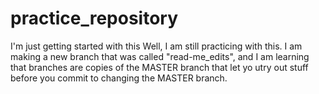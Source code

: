 # practice_repository
I'm just getting started with this
Well, I am still practicing with this. I am making a new branch that was called "read-me_edits", and I am learning that branches are copies of the MASTER branch that let yo utry out stuff before you commit to changing the MASTER branch. 

